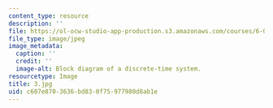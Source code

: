 ```yaml
---
content_type: resource
description: ''
file: https://ol-ocw-studio-app-production.s3.amazonaws.com/courses/6-01sc-introduction-to-electrical-engineering-and-computer-science-i-spring-2011/c607e8703636bd830f75977980d8ab1e_3.jpg
file_type: image/jpeg
image_metadata:
  caption: ''
  credit: ''
  image-alt: Block diagram of a discrete-time system.
resourcetype: Image
title: 3.jpg
uid: c607e870-3636-bd83-0f75-977980d8ab1e
---
```

